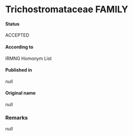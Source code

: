 Trichostromataceae FAMILY
=======

#### Status
ACCEPTED

#### According to
IRMNG Homonym List

#### Published in
null

#### Original name
null

### Remarks
null